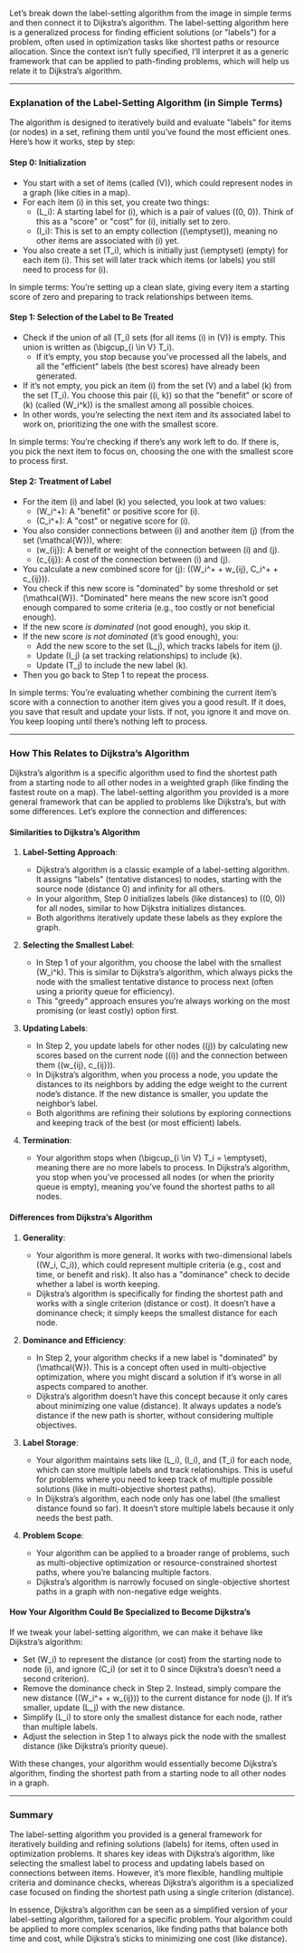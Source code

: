 Let’s break down the label-setting algorithm from the image in simple terms and then connect it to Dijkstra’s algorithm. The label-setting algorithm here is a generalized process for finding efficient solutions (or "labels") for a problem, often used in optimization tasks like shortest paths or resource allocation. Since the context isn’t fully specified, I’ll interpret it as a generic framework that can be applied to path-finding problems, which will help us relate it to Dijkstra’s algorithm.

---

### Explanation of the Label-Setting Algorithm (in Simple Terms)

The algorithm is designed to iteratively build and evaluate "labels" for items (or nodes) in a set, refining them until you’ve found the most efficient ones. Here’s how it works, step by step:

#### Step 0: Initialization
- You start with a set of items (called \(V\)), which could represent nodes in a graph (like cities in a map).
- For each item \(i\) in this set, you create two things:
  - \(L_i\): A starting label for \(i\), which is a pair of values \((0, 0)\). Think of this as a "score" or "cost" for \(i\), initially set to zero.
  - \(I_i\): This is set to an empty collection (\(\emptyset\)), meaning no other items are associated with \(i\) yet.
- You also create a set \(T_i\), which is initially just \(\emptyset\) (empty) for each item \(i\). This set will later track which items (or labels) you still need to process for \(i\).

In simple terms: You’re setting up a clean slate, giving every item a starting score of zero and preparing to track relationships between items.

#### Step 1: Selection of the Label to Be Treated
- Check if the union of all \(T_i\) sets (for all items \(i\) in \(V\)) is empty. This union is written as \(\bigcup_{i \in V} T_i\).
  - If it’s empty, you stop because you’ve processed all the labels, and all the "efficient" labels (the best scores) have already been generated.
- If it’s not empty, you pick an item \(i\) from the set \(V\) and a label \(k\) from the set \(T_i\). You choose this pair \((i, k)\) so that the "benefit" or score of \(k\) (called \(W_i^k\)) is the smallest among all possible choices.
- In other words, you’re selecting the next item and its associated label to work on, prioritizing the one with the smallest score.

In simple terms: You’re checking if there’s any work left to do. If there is, you pick the next item to focus on, choosing the one with the smallest score to process first.

#### Step 2: Treatment of Label
- For the item \(i\) and label \(k\) you selected, you look at two values:
  - \(W_i^+\): A "benefit" or positive score for \(i\).
  - \(C_i^+\): A "cost" or negative score for \(i\).
- You also consider connections between \(i\) and another item \(j\) (from the set \(\mathcal{W}\)), where:
  - \(w_{ij}\): A benefit or weight of the connection between \(i\) and \(j\).
  - \(c_{ij}\): A cost of the connection between \(i\) and \(j\).
- You calculate a new combined score for \(j\): \((W_i^+ + w_{ij}, C_i^+ + c_{ij})\).
- You check if this new score is "dominated" by some threshold or set \(\mathcal{W}\). "Dominated" here means the new score isn’t good enough compared to some criteria (e.g., too costly or not beneficial enough).
- If the new score *is dominated* (not good enough), you skip it.
- If the new score *is not dominated* (it’s good enough), you:
  - Add the new score to the set \(L_j\), which tracks labels for item \(j\).
  - Update \(I_j\) (a set tracking relationships) to include \(k\).
  - Update \(T_j\) to include the new label \(k\).
- Then you go back to Step 1 to repeat the process.

In simple terms: You’re evaluating whether combining the current item’s score with a connection to another item gives you a good result. If it does, you save that result and update your lists. If not, you ignore it and move on. You keep looping until there’s nothing left to process.

---

### How This Relates to Dijkstra’s Algorithm

Dijkstra’s algorithm is a specific algorithm used to find the shortest path from a starting node to all other nodes in a weighted graph (like finding the fastest route on a map). The label-setting algorithm you provided is a more general framework that can be applied to problems like Dijkstra’s, but with some differences. Let’s explore the connection and differences:

#### Similarities to Dijkstra’s Algorithm
1. **Label-Setting Approach**:
   - Dijkstra’s algorithm is a classic example of a label-setting algorithm. It assigns "labels" (tentative distances) to nodes, starting with the source node (distance 0) and infinity for all others.
   - In your algorithm, Step 0 initializes labels (like distances) to \((0, 0)\) for all nodes, similar to how Dijkstra initializes distances.
   - Both algorithms iteratively update these labels as they explore the graph.

2. **Selecting the Smallest Label**:
   - In Step 1 of your algorithm, you choose the label with the smallest \(W_i^k\). This is similar to Dijkstra’s algorithm, which always picks the node with the smallest tentative distance to process next (often using a priority queue for efficiency).
   - This "greedy" approach ensures you’re always working on the most promising (or least costly) option first.

3. **Updating Labels**:
   - In Step 2, you update labels for other nodes (\(j\)) by calculating new scores based on the current node (\(i\)) and the connection between them (\(w_{ij}, c_{ij}\)).
   - In Dijkstra’s algorithm, when you process a node, you update the distances to its neighbors by adding the edge weight to the current node’s distance. If the new distance is smaller, you update the neighbor’s label.
   - Both algorithms are refining their solutions by exploring connections and keeping track of the best (or most efficient) labels.

4. **Termination**:
   - Your algorithm stops when \(\bigcup_{i \in V} T_i = \emptyset\), meaning there are no more labels to process. In Dijkstra’s algorithm, you stop when you’ve processed all nodes (or when the priority queue is empty), meaning you’ve found the shortest paths to all nodes.

#### Differences from Dijkstra’s Algorithm
1. **Generality**:
   - Your algorithm is more general. It works with two-dimensional labels \((W_i, C_i)\), which could represent multiple criteria (e.g., cost and time, or benefit and risk). It also has a "dominance" check to decide whether a label is worth keeping.
   - Dijkstra’s algorithm is specifically for finding the shortest path and works with a single criterion (distance or cost). It doesn’t have a dominance check; it simply keeps the smallest distance for each node.

2. **Dominance and Efficiency**:
   - In Step 2, your algorithm checks if a new label is "dominated" by \(\mathcal{W}\). This is a concept often used in multi-objective optimization, where you might discard a solution if it’s worse in all aspects compared to another.
   - Dijkstra’s algorithm doesn’t have this concept because it only cares about minimizing one value (distance). It always updates a node’s distance if the new path is shorter, without considering multiple objectives.

3. **Label Storage**:
   - Your algorithm maintains sets like \(L_i\), \(I_i\), and \(T_i\) for each node, which can store multiple labels and track relationships. This is useful for problems where you need to keep track of multiple possible solutions (like in multi-objective shortest paths).
   - In Dijkstra’s algorithm, each node only has one label (the smallest distance found so far). It doesn’t store multiple labels because it only needs the best path.

4. **Problem Scope**:
   - Your algorithm can be applied to a broader range of problems, such as multi-objective optimization or resource-constrained shortest paths, where you’re balancing multiple factors.
   - Dijkstra’s algorithm is narrowly focused on single-objective shortest paths in a graph with non-negative edge weights.

#### How Your Algorithm Could Be Specialized to Become Dijkstra’s
If we tweak your label-setting algorithm, we can make it behave like Dijkstra’s algorithm:
- Set \(W_i\) to represent the distance (or cost) from the starting node to node \(i\), and ignore \(C_i\) (or set it to 0 since Dijkstra’s doesn’t need a second criterion).
- Remove the dominance check in Step 2. Instead, simply compare the new distance (\(W_i^+ + w_{ij}\)) to the current distance for node \(j\). If it’s smaller, update \(L_j\) with the new distance.
- Simplify \(L_i\) to store only the smallest distance for each node, rather than multiple labels.
- Adjust the selection in Step 1 to always pick the node with the smallest distance (like Dijkstra’s priority queue).

With these changes, your algorithm would essentially become Dijkstra’s algorithm, finding the shortest path from a starting node to all other nodes in a graph.

---

### Summary
The label-setting algorithm you provided is a general framework for iteratively building and refining solutions (labels) for items, often used in optimization problems. It shares key ideas with Dijkstra’s algorithm, like selecting the smallest label to process and updating labels based on connections between items. However, it’s more flexible, handling multiple criteria and dominance checks, whereas Dijkstra’s algorithm is a specialized case focused on finding the shortest path using a single criterion (distance).

In essence, Dijkstra’s algorithm can be seen as a simplified version of your label-setting algorithm, tailored for a specific problem. Your algorithm could be applied to more complex scenarios, like finding paths that balance both time and cost, while Dijkstra’s sticks to minimizing one cost (like distance).
